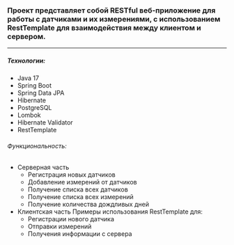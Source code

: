 
### Проект представляет собой RESTful веб-приложение для работы с датчиками и их измерениями, с использованием RestTemplate для взаимодействия между клиентом и сервером.
___
##### Технологии:
* Java 17
* Spring Boot
* Spring Data JPA
* Hibernate
* PostgreSQL
* Lombok
* Hibernate Validator
* RestTemplate

###### Функциональность:
* Серверная часть
    * Регистрация новых датчиков
    * Добавление измерений от датчиков
    * Получение списка всех датчиков
    * Получение списка всех измерений
    * Получение количества дождливых дней
* Клиентская часть
Примеры использования RestTemplate для:
    * Регистрации нового датчика
    * Отправки измерений
    * Получения информации с сервера
